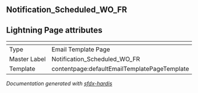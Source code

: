 ## Notification_Scheduled_WO_FR

## Lightning Page attributes

|<!-- -->|<!-- -->|
|:---|:---|
|Type| Email Template Page|
|Master Label|Notification_Scheduled_WO_FR|
|Template|contentpage:defaultEmailTemplatePageTemplate|




<!-- Page description -->


_Documentation generated with [sfdx-hardis](https://sfdx-hardis.cloudity.com)_
